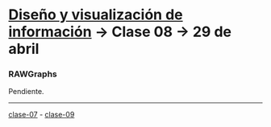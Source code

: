 # [Diseño y visualización de información](https://github.com/profesorfaco/aud5v027-2025) → Clase 08 → 29 de abril

### RAWGraphs

Pendiente.

_ _ _ _ 

[clase-07](https://github.com/profesorfaco/aud5v027-2025/blob/main/clase-07/README.md) - [clase-09](https://github.com/profesorfaco/aud5v027-2025/blob/main/clase-09/README.md)
